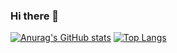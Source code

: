 ### Hi there 👋

[![Anurag's GitHub stats](https://github-readme-stats.vercel.app/api?username=efgalvao&show_icons=true&theme=merko&hide=stars)](https://github.com/efgalvao/github-readme-stats)
[![Top Langs](https://github-readme-stats.vercel.app/api/top-langs/?username=efgalvao&show_icons=true&theme=merko&layout=compact)](https://github.com/efgalvao/github-readme-stats)
<!--
**efgalvao/efgalvao** is a ✨ _special_ ✨ repository because its `README.md` (this file) appears on your GitHub profile.

Here are some ideas to get you started:

- 🔭 I’m currently working on ...
- 🌱 I’m currently learning ...
- 👯 I’m looking to collaborate on ...
- 🤔 I’m looking for help with ...
- 💬 Ask me about ...
- 📫 How to reach me: ...
- 😄 Pronouns: ...
- ⚡ Fun fact: ...
-->
